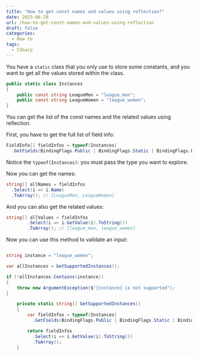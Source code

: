 ```yaml
---
title: "How to get const names and values using reflection?"
date: 2023-06-20
url: /how-to-get-const-names-and-values-using-reflection
draft: false
categories:
  - How to
tags:
  - CSharp
---
```


You have a `static` class that you only use to store some constants, and you want to get all the values stored within the class.

```cs
public static class Instances
{
	public const string LeagueMen = "league_men";
	public const string LeagueWomen = "league_women";
}
```

You can get the list of the const names and the related values using reflection.

First, you have to get the full list of field info:

```cs
FieldInfo[] fieldInfos = typeof(Instances)
  .GetFields(BindingFlags.Public | BindingFlags.Static | BindingFlags.FlattenHierarchy);
```

Notice the `typeof(Instances)`: you must pass the type you want to explore.

Now you can get the names:

```cs
string[] allNames = fieldInfos
  .Select(i => i.Name)
  .ToArray(); // [LeagueMen, LeagueWomen]
```

And you can also get the related values:

```cs
string[] allValues = fieldInfos
		.Select(i => i.GetValue(i).ToString())
		.ToArray(); // [league_men, league_women]
```

Now you can use this method to validate an input:

```cs

string instance = "league_women";

var allInstances = GetSupportedInstances();

if (!allInstances.Contains(instance))
{
    throw new ArgumentException($"{instance} is not supported");
}

    private static string[] GetSupportedInstances()
    {
        var fieldInfos = typeof(Instances)
          .GetFields(BindingFlags.Public | BindingFlags.Static | BindingFlags.FlattenHierarchy);

        return fieldInfos
          .Select(i => i.GetValue(i).ToString())
          .ToArray();
    }

```
